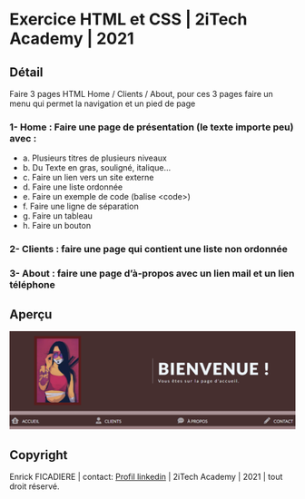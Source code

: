 # Exercice HTML et CSS | 2iTech Academy | 2021

## Détail

Faire 3 pages HTML Home / Clients / About, pour ces 3 pages faire un menu qui permet la navigation et un pied de page
### 1- Home : Faire une page de présentation (le texte importe peu) avec :
- a. Plusieurs titres de plusieurs niveaux
- b. Du Texte en gras, souligné, italique…
- c. Faire un lien vers un site externe
- d. Faire une liste ordonnée
- e. Faire un exemple de code (balise <code\>)
- f. Faire une ligne de séparation
- g. Faire un tableau
- h. Faire un bouton

### 2- Clients : faire une page qui contient une liste non ordonnée

### 3- About : faire une page d’à-propos avec un lien mail et un lien téléphone

## Aperçu
![Home page](https://raw.githubusercontent.com/n-rick/htmlCssExos/preprod/docs/img/readMeImage.png)

## Copyright

Enrick FICADIERE | contact: [Profil linkedin](www.linkedin.com/in/enrickficadiere) | 2iTech Academy | 2021 | tout droit réservé.
